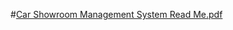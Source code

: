 #[Car Showroom Management System Read Me.pdf](https://github.com/mindodVISHESH/ComputerSciProject/files/11706281/Car.Showroom.Management.System.Read.Me.pdf)

